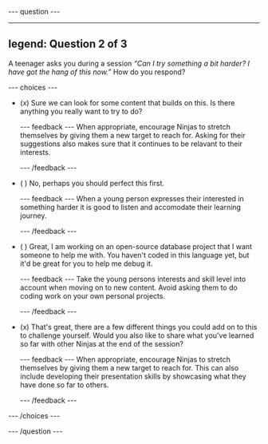 
--- question ---

---
legend: Question 2 of 3
---

A teenager asks you during a session *“Can I try something a bit harder? I have got the hang of this now.”* How do you respond?


--- choices ---

- (x) Sure we can look for some content that builds on this. Is there anything you really want to try to do?

  --- feedback ---
When appropriate, encourage Ninjas to stretch themselves by giving them a new target to reach for. Asking for their suggestions also makes sure that it continues to be relavant to their interests.

  --- /feedback ---

- ( ) No, perhaps you should perfect this first.

  --- feedback ---
When a young person expresses their interested in something harder it is good to listen and accomodate their learning journey.

  --- /feedback ---

- ( ) Great, I am working on an open-source database project that I want someone to help me with. You haven't coded in this language yet, but it'd be great for you to help me debug it.

  --- feedback ---
Take the young persons interests and skill level into account when moving on to new content. Avoid asking them to do coding work on your own personal projects.

  --- /feedback ---

- (x) That's great, there are a few different things you could add on to this to challenge yourself. Would you also like to share what you've learned so far with other Ninjas at the end of the session?

  --- feedback ---
When appropriate, encourage Ninjas to stretch themselves by giving them a new target to reach for. This can also include developing their presentation skills by showcasing what they have done so far to others.

  --- /feedback ---

--- /choices ---

--- /question ---
